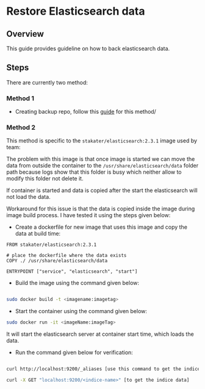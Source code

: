 # Restore Elasticsearch data

## Overview
This guide provides guideline on how to back elasticsearch data.


## Steps

There are currently two method:

### **Method 1**
* Creating backup repo, follow this [guide](https://z0z0.me/how-to-create-snapshot-and-restore-snapshot-with-elasticsearch/) for this method/


### **Method 2**
This method is specific to the `stakater/elasticsearch:2.3.1` image used by team:

The problem with this image is that once image is started we can move the data from outside the container to the `/usr/share/elasticsearch/data` folder path because logs show that this folder is busy which neither allow to modify this folder not delete it.

If container is started and data is copied after the start the elasticsearch will not load the data.

Workaround for this issue is that the data is copied inside the image during image build process. I have tested it using the steps given below:

* Create a dockerfile for new image that uses this image and copy the data at build time:

```
FROM stakater/elasticsearch:2.3.1

# place the dockerfile where the data exists
COPY ./ /usr/share/elasticsearch/data

ENTRYPOINT ["service", "elasticsearch", "start"]
```

* Build the image using the command given below:
```bash

sudo docker build -t <imagename:imagetag>
```

* Start the container using the command given below:
```bash
sudo docker run -it <imageName:imageTag>
```
It will start the elasticsearch server at container start time, which loads the data.

* Run the command given below for verification:

```bash

curl http://localhost:9200/_aliases [use this command to get the indices]

curl -X GET "localhost:9200/<indice-name>" [to get the indice data]
```



